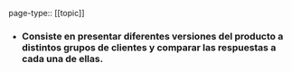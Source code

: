 page-type:: [[topic]]
- ### Consiste en presentar diferentes versiones del producto a distintos grupos de clientes y comparar las respuestas a cada una de ellas.


